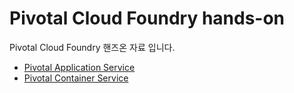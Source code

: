 # Pivotal Cloud Foundry hands-on
Pivotal Cloud Foundry 핸즈온 자료 입니다.
* [Pivotal Application Service](/pivotal-application-service/README.md)
* [Pivotal Container Service](/pivotal-container-service/README.md)
